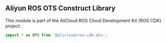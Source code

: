 ## Aliyun ROS OTS Construct Library

This module is part of the AliCloud ROS Cloud Development Kit (ROS CDK) project.

```python
import * as OTS from '@alicloud/ros-cdk-ots';
```
